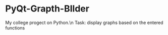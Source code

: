 # PyQt-Grapth-BIlder
My college progect on Python.\n
Task: display graphs based on the entered functions
